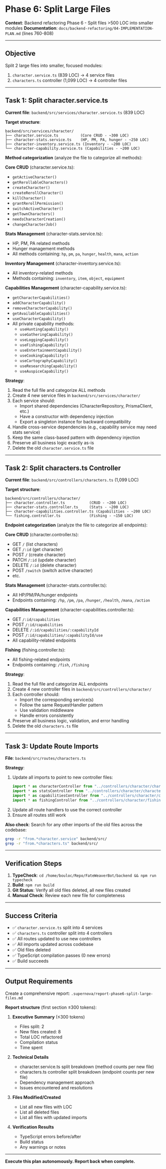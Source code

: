 # Phase 6: Split Large Files

**Context**: Backend refactoring Phase 6 - Split files >500 LOC into smaller modules
**Documentation**: `docs/backend-refactoring/04-IMPLEMENTATION-PLAN.md` (lines 760-808)

---

## Objective

Split 2 large files into smaller, focused modules:
1. `character.service.ts` (839 LOC) → 4 service files
2. `characters.ts` controller (1,099 LOC) → 4 controller files

---

## Task 1: Split character.service.ts

**Current file**: `backend/src/services/character.service.ts` (839 LOC)

**Target structure**:
```
backend/src/services/character/
├── character.service.ts          (Core CRUD - ~300 LOC)
├── character-stats.service.ts    (HP, PM, PA, hunger - ~250 LOC)
├── character-inventory.service.ts (Inventory - ~200 LOC)
└── character-capability.service.ts (Capabilities - ~200 LOC)
```

**Method categorization** (analyze the file to categorize all methods):

**Core CRUD** (character.service.ts):
- `getActiveCharacter()`
- `getRerollableCharacters()`
- `createCharacter()`
- `createRerollCharacter()`
- `killCharacter()`
- `grantRerollPermission()`
- `switchActiveCharacter()`
- `getTownCharacters()`
- `needsCharacterCreation()`
- `changeCharacterJob()`

**Stats Management** (character-stats.service.ts):
- HP, PM, PA related methods
- Hunger management methods
- All methods containing: `hp`, `pm`, `pa`, `hunger`, `health`, `mana`, `action`

**Inventory Management** (character-inventory.service.ts):
- All inventory-related methods
- Methods containing: `inventory`, `item`, `object`, `equipment`

**Capabilities Management** (character-capability.service.ts):
- `getCharacterCapabilities()`
- `addCharacterCapability()`
- `removeCharacterCapability()`
- `getAvailableCapabilities()`
- `useCharacterCapability()`
- All private capability methods:
  - `useHuntingCapability()`
  - `useGatheringCapability()`
  - `useLoggingCapability()`
  - `useFishingCapability()`
  - `useEntertainmentCapability()`
  - `useCookingCapability()`
  - `useCartographyCapability()`
  - `useResearchingCapability()`
  - `useAuspiceCapability()`

**Strategy**:
1. Read the full file and categorize ALL methods
2. Create 4 new service files in `backend/src/services/character/`
3. Each service should:
   - Import shared dependencies (CharacterRepository, PrismaClient, etc.)
   - Have a constructor with dependency injection
   - Export a singleton instance for backward compatibility
4. Handle cross-service dependencies (e.g., capability service may need stats service)
5. Keep the same class-based pattern with dependency injection
6. Preserve all business logic exactly as-is
7. Delete the old `character.service.ts` file

---

## Task 2: Split characters.ts Controller

**Current file**: `backend/src/controllers/characters.ts` (1,099 LOC)

**Target structure**:
```
backend/src/controllers/character/
├── character.controller.ts           (CRUD - ~200 LOC)
├── character-stats.controller.ts     (Stats - ~200 LOC)
├── character-capabilities.controller.ts (Capabilities - ~200 LOC)
└── fishing.controller.ts             (Fishing - ~150 LOC)
```

**Endpoint categorization** (analyze the file to categorize all endpoints):

**Core CRUD** (character.controller.ts):
- GET `/` (list characters)
- GET `/:id` (get character)
- POST `/` (create character)
- PATCH `/:id` (update character)
- DELETE `/:id` (delete character)
- POST `/switch` (switch active character)
- etc.

**Stats Management** (character-stats.controller.ts):
- All HP/PM/PA/hunger endpoints
- Endpoints containing: `/hp`, `/pm`, `/pa`, `/hunger`, `/health`, `/mana`, `/action`

**Capabilities Management** (character-capabilities.controller.ts):
- GET `/:id/capabilities`
- POST `/:id/capabilities`
- DELETE `/:id/capabilities/:capabilityId`
- POST `/:id/capabilities/:capabilityId/use`
- All capability-related endpoints

**Fishing** (fishing.controller.ts):
- All fishing-related endpoints
- Endpoints containing: `/fish`, `/fishing`

**Strategy**:
1. Read the full file and categorize ALL endpoints
2. Create 4 new controller files in `backend/src/controllers/character/`
3. Each controller should:
   - Import the corresponding service(s)
   - Follow the same RequestHandler pattern
   - Use validation middleware
   - Handle errors consistently
4. Preserve all business logic, validation, and error handling
5. Delete the old `characters.ts` file

---

## Task 3: Update Route Imports

**File**: `backend/src/routes/characters.ts`

**Strategy**:
1. Update all imports to point to new controller files:
   ```typescript
   import * as characterController from "../controllers/character/character.controller";
   import * as statsController from "../controllers/character/character-stats.controller";
   import * as capabilitiesController from "../controllers/character/character-capabilities.controller";
   import * as fishingController from "../controllers/character/fishing.controller";
   ```
2. Update all route handlers to use the correct controller
3. Ensure all routes still work

**Also check**: Search for any other imports of the old files across the codebase:
```bash
grep -r "from.*character.service" backend/src/
grep -r "from.*characters.ts" backend/src/
```

---

## Verification Steps

1. **TypeCheck**: `cd /home/bouloc/Repo/FateWeaverBot/backend && npm run typecheck`
2. **Build**: `npm run build`
3. **Git Status**: Verify all old files deleted, all new files created
4. **Manual Check**: Review each new file for completeness

---

## Success Criteria

- ✅ `character.service.ts` split into 4 services
- ✅ `characters.ts` controller split into 4 controllers
- ✅ All routes updated to use new controllers
- ✅ All imports updated across codebase
- ✅ Old files deleted
- ✅ TypeScript compilation passes (0 new errors)
- ✅ Build succeeds

---

## Output Requirements

Create a comprehensive report: `.supernova/report-phase6-split-large-files.md`

**Report structure** (first section ≤300 tokens):
1. **Executive Summary** (≤300 tokens)
   - Files split: 2
   - New files created: 8
   - Total LOC refactored
   - Compilation status
   - Time spent

2. **Technical Details**
   - character.service.ts split breakdown (method counts per new file)
   - characters.ts controller split breakdown (endpoint counts per new file)
   - Dependency management approach
   - Issues encountered and resolutions

3. **Files Modified/Created**
   - List all new files with LOC
   - List all deleted files
   - List all files with updated imports

4. **Verification Results**
   - TypeScript errors before/after
   - Build status
   - Any warnings or notes

---

**Execute this plan autonomously. Report back when complete.**

